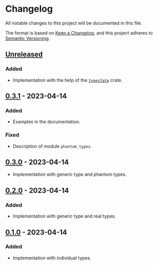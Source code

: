 # Changelog

All notable changes to this project will be documented in this file.

The format is based on [Keep a Changelog](https://keepachangelog.com),
and this project adheres to [Semantic Versioning](https://semver.org).

<!-- next-header -->
## [Unreleased]
### Added
- Implementation with the help of the [`typestate`](https://crates.io/crates/typestate) crate.

## [0.3.1] - 2023-04-14
### Added
- Examples in the documentation.

### Fixed
- Description of module `phantom_types`.

## [0.3.0] - 2023-04-14
- Implementation with generic type and phantom types.

## [0.2.0] - 2023-04-14
### Added
- Implementation with generic type and real types.

## [0.1.0] - 2023-04-14
### Added
- Implementation with individual types.

<!-- next-url -->
[Unreleased]: https://github.com/FedericoStra/typestates/compare/v0.3.1...HEAD
[0.3.1]: https://github.com/FedericoStra/typestates/compare/v0.3.0...v0.3.1
[0.3.0]: https://github.com/FedericoStra/typestates/compare/v0.2.0...v0.3.0
[0.2.0]: https://github.com/FedericoStra/typestates/compare/v0.1.0...v0.2.0
[0.1.0]: https://github.com/FedericoStra/typestates/releases/tag/v0.1.0
